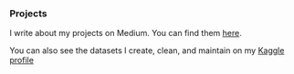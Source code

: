 ### Projects

I write about my projects on Medium. You can find them [here](https://medium.com/@patel.dea).

You can also see the datasets I create, clean, and maintain on my [Kaggle profile](https://www.kaggle.com/deanpatel)

